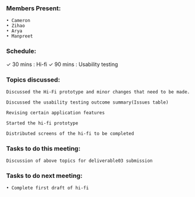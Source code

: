### Members Present:

    • Cameron
    • Zihao
    • Arya
    • Manpreet

### Schedule:

&check; 30 mins : Hi-fi
&check; 90 mins : Usability testing

### Topics discussed:

    Discussed the Hi-Fi prototype and minor changes that need to be made.

    Discussed the usability testing outcome summary(Issues table)

    Revising certain application features

    Started the hi-fi prototype

    Distributed screens of the hi-fi to be completed

### Tasks to do this meeting:

    Discussion of above topics for deliverable03 submission

### Tasks to do next meeting:

    • Complete first draft of hi-fi
